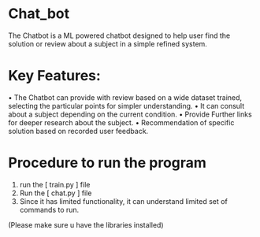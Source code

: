 # Chat_bot

The Chatbot is a ML powered chatbot designed to help user find the solution or review about a subject in a simple refined system.


# Key Features:

• The Chatbot can provide with review based on a wide dataset trained, selecting the particular points for simpler understanding.
• It can consult about a subject depending on the current condition.
• Provide Further links for deeper research about the subject.
• Recommendation of specific solution based on recorded user feedback.


# Procedure to run the program

1. run the [ train.py ] file
2. Run the [ chat.py ] file
3. Since it has limited functionality, it can understand limited set of commands to run. 

(Please make sure u have the libraries installed)

